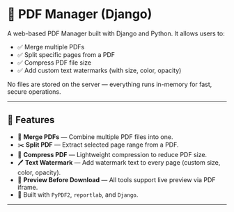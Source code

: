 # 📁 PDF Manager (Django)

A web-based PDF Manager built with Django and Python. It allows users to:
- ✅ Merge multiple PDFs
- ✅ Split specific pages from a PDF
- ✅ Compress PDF file size
- ✅ Add custom text watermarks (with size, color, opacity)


No files are stored on the server — everything runs in-memory for fast, secure operations.

---

## 🚀 Features

- 🧩 **Merge PDFs** — Combine multiple PDF files into one.
- ✂️ **Split PDF** — Extract selected page range from a PDF.
- 🔻 **Compress PDF** — Lightweight compression to reduce PDF size.
- 🖊 **Text Watermark** — Add watermark text to every page (custom size, color, opacity).
- 🔁 **Preview Before Download** — All tools support live preview via PDF iframe.
- 🧠 Built with `PyPDF2`, `reportlab`, and `Django`.

---
